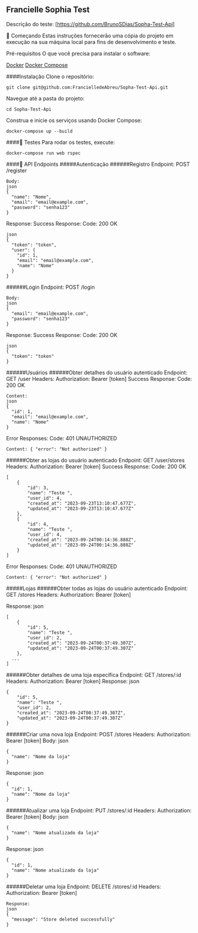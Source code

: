 
## Francielle Sophia Test

Descrição do teste: [https://github.com/BrunoSDias/Sopha-Test-Api]

🚀 Começando
Estas instruções fornecerão uma cópia do projeto em execução na sua máquina local para fins de desenvolvimento e teste.

Pré-requisitos
O que você precisa para instalar o software:

[Docker](https://www.docker.com/)
[Docker Compose](https://docs.docker.com/compose/)

####Instalação
Clone o repositório:
```
git clone git@github.com:FrancielledeAbreu/Sopha-Test-Api.git
```
Navegue até a pasta do projeto:
```
cd Sopha-Test-Api
```
Construa e inicie os serviços usando Docker Compose:
```
docker-compose up --build
```

####🧪 Testes
Para rodar os testes, execute:
```
docker-compose run web rspec
```
####📌 API Endpoints
#####Autenticação
######Registro
Endpoint: POST /register

```
Body:
json
{
  "name": "Nome",
  "email": "email@example.com",
  "password": "senha123"
}
```
Response:
Success Response:
Code: 200 OK
```
json
{
  "token": "token",
  "user": {
    "id": 1,
    "email": "email@example.com",
    "name": "Nome"
  }
}
```
######Login
Endpoint: POST /login
```
Body:
json
{
  "email": "email@example.com",
  "password": "senha123"
}
```
Response:
Success Response:
Code: 200 OK
```
json
{
  "token": "token"
}
```
######Usuários
######Obter detalhes do usuário autenticado
Endpoint: GET /user
Headers: Authorization: Bearer [token]
Success Response:
Code: 200 OK
```
Content:
json
{
  "id": 1,
  "email": "email@example.com",
  "name": "Nome"
}
```
Error Responses:
Code: 401 UNAUTHORIZED
```
Content: { "error": "Not authorized" }
```

######Obter as lojas do usuário autenticado
Endpoint: GET /user/stores
Headers: Authorization: Bearer [token]
Success Response:
Code: 200 OK
```
[
	{
		"id": 3,
		"name": "Teste ",
		"user_id": 4,
		"created_at": "2023-09-23T13:10:47.677Z",
		"updated_at": "2023-09-23T13:10:47.677Z"
	},
	{
		"id": 4,
		"name": "Teste ",
		"user_id": 4,
		"created_at": "2023-09-24T00:14:36.888Z",
		"updated_at": "2023-09-24T00:14:36.888Z"
	}
]
```
Error Responses:
Code: 401 UNAUTHORIZED
```
Content: { "error": "Not authorized" }
```
#####Lojas
######Obter todas as lojas do usuário autenticado
Endpoint: GET /stores
Headers: Authorization: Bearer [token]

Response:
json
```
[
	{
		"id": 5,
		"name": "Teste ",
		"user_id": 2,
		"created_at": "2023-09-24T00:37:49.307Z",
		"updated_at": "2023-09-24T00:37:49.307Z"
	},
  ...
]
```
######Obter detalhes de uma loja específica
Endpoint: GET /stores/:id
Headers: Authorization: Bearer [token]
Response:
json
```
{
	"id": 5,
	"name": "Teste ",
	"user_id": 2,
	"created_at": "2023-09-24T00:37:49.307Z",
	"updated_at": "2023-09-24T00:37:49.307Z"
}
```
######Criar uma nova loja
Endpoint: POST /stores
Headers: Authorization: Bearer [token]
Body:
json
```
{
  "name": "Nome da loja"
}
```
Response:
json
```
{
  "id": 1,
  "name": "Nome da loja"
}
```
######Atualizar uma loja
Endpoint: PUT /stores/:id
Headers: Authorization: Bearer [token]
Body:
json
```
{
  "name": "Nome atualizado da loja"
}
```
Response:
json
```
{
  "id": 1,
  "name": "Nome atualizado da loja"
}
```
######Deletar uma loja
Endpoint: DELETE /stores/:id
Headers: Authorization: Bearer [token]
```
Response:
json
{
  "message": "Store deleted successfully"
}



